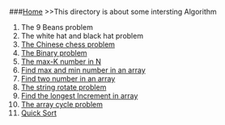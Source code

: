 ###[Home](/) >>This directory is about some intersting Algorithm 

1. The 9 Beans problem
2. The white hat and black hat problem
3. [The Chinese chess problem](chinese-chess-problem)
4. [The Binary problem](binary-problem)
5. [The max-K number in N](max-k-in-n)
6. [Find max and min number in an array](max-and-min-in-array)
7. [Find two number in an array](find-two-number-01)
8. [The string rotate problem](string-rotate-problem)
9. [Find the longest Increment in array](longest-increment)
10. [The array cycle problem](array-cycle-problem)
11. [Quick Sort](quick-sort)